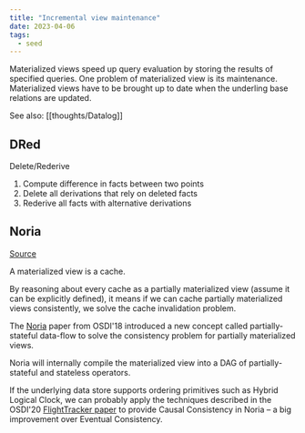 ```yaml
---
title: "Incremental view maintenance"
date: 2023-04-06
tags:
  - seed
---
```


Materialized views speed up query evaluation by storing the results of specified queries. One problem of materialized view is its maintenance. Materialized views have to be brought up to date when the underling base relations are updated.

See also: [[thoughts/Datalog]]

## DRed

Delete/Rederive

1.  Compute difference in facts between two points
2.  Delete all derivations that rely on deleted facts
3.  Rederive all facts with alternative derivations

## Noria

[Source](https://blog.the-pans.com/caching-partially-materialized-views-consistently/)

A materialized view is a cache.

By reasoning about every cache as a partially materialized view (assume it can be explicitly defined), it means if we can cache partially materialized views consistently, we solve the cache invalidation problem.

The [Noria](https://www.usenix.org/conference/osdi18/presentation/gjengset) paper from OSDI'18 introduced a new concept called partially-stateful data-flow to solve the consistency problem for partially materialized views.

Noria will internally compile the materialized view into a DAG of partially-stateful and stateless operators.

If the underlying data store supports ordering primitives such as Hybrid Logical Clock, we can probably apply the techniques described in the OSDI'20 [FlightTracker paper](https://www.usenix.org/conference/osdi20/presentation/shi) to provide Causal Consistency in Noria – a big improvement over Eventual Consistency.
